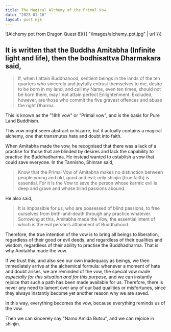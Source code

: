 ```yaml
---
title: The Magical Alchemy of the Primal Vow
date: "2023-01-16"
layout: post.njk
---
```


![Alchemy pot from Dragon Quest 8]({{ "/images/alchemy_pot.jpg" | url }})

It is written that the Buddha Amitabha (Infinite light and life), then the bodhisattva Dharmakara said,
---

> If, when I attain Buddhahood, sentient beings in the lands of the ten quarters who sincerely and joyfully entrust themselves to me, desire to be born in my land, and call my Name, even ten times, should not be born there, may I not attain perfect Enlightenment. Excluded, however, are those who commit the five gravest offences and abuse the right Dharma.

This is known as the "18th vow" or "Primal vow", and is the basis for Pure Land Buddhism.

This vow might seem abstract or bizarre, but it actually contains a magical alchemy, one that transmutes hate and doubt into faith.

When Amitabha made the vow, he recognised that there was a lack of a practise for those that are blinded by desires and lack the capability to practise the Buddhadharma. He instead wanted to establish a vow that could save everyone. In the Tannisho, Shinran said,

> Know that the Primal Vow of Amitabha makes no distinction between people young and old, good and evil; only shinjin [true faith] is essential. For it is the Vow to save the person whose karmic evil is deep and grave and whose blind passions abound.

He also said,

> It is impossible for us, who are possessed of blind passions, to free ourselves from birth-and-death through any practice whatever. Sorrowing at this, Amitabha made the Vow, the essential intent of which is the evil person’s attainment of Buddhahood.

Therefore, the true intention of the vow is to bring all beings to liberation, regardless of their good or evil deeds, and regardless of their qualities and wisdom, regardless of their ability to practise the Buddhadharma. That is why Amitabha made the vow.

If we trust this, and also see our own inadequacy as beings, we then immediately arrive at the alchemical formula: whenever a moment of hate and doubt arises, we are reminded of the vow, the special vow made _especially for this situation and for this purpose_, and we can instantly rejoice that such a path has been made available for us. Therefore, there is never any need to lament over any of our bad qualities or misfortunes, since they always instantly become yet another reason why we are saved.

In this way, everything becomes the vow, because everything reminds us of the vow.

Then we can sincerely say "Namo Amida Butsu", and we can rejoice in shinjin.